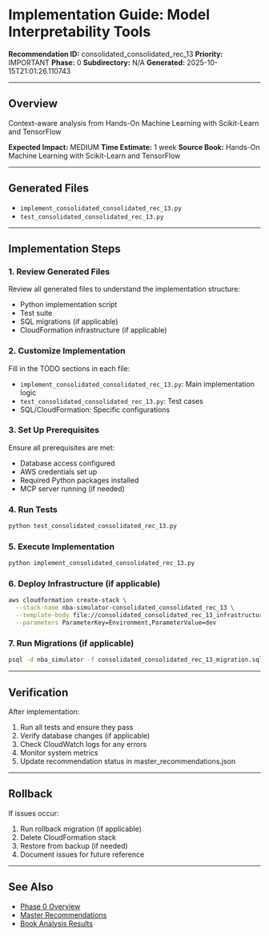 # Implementation Guide: Model Interpretability Tools

**Recommendation ID:** consolidated_consolidated_rec_13
**Priority:** IMPORTANT
**Phase:** 0
**Subdirectory:** N/A
**Generated:** 2025-10-15T21:01:26.110743

---

## Overview

Context-aware analysis from Hands-On Machine Learning with Scikit-Learn and TensorFlow

**Expected Impact:** MEDIUM
**Time Estimate:** 1 week
**Source Book:** Hands-On Machine Learning with Scikit-Learn and TensorFlow

---

## Generated Files

- `implement_consolidated_consolidated_rec_13.py`
- `test_consolidated_consolidated_rec_13.py`

---

## Implementation Steps

### 1. Review Generated Files

Review all generated files to understand the implementation structure:
- Python implementation script
- Test suite
- SQL migrations (if applicable)
- CloudFormation infrastructure (if applicable)

### 2. Customize Implementation

Fill in the TODO sections in each file:
- `implement_consolidated_consolidated_rec_13.py`: Main implementation logic
- `test_consolidated_consolidated_rec_13.py`: Test cases
- SQL/CloudFormation: Specific configurations

### 3. Set Up Prerequisites

Ensure all prerequisites are met:
- Database access configured
- AWS credentials set up
- Required Python packages installed
- MCP server running (if needed)

### 4. Run Tests

```bash
python test_consolidated_consolidated_rec_13.py
```

### 5. Execute Implementation

```bash
python implement_consolidated_consolidated_rec_13.py
```

### 6. Deploy Infrastructure (if applicable)

```bash
aws cloudformation create-stack \
  --stack-name nba-simulator-consolidated_consolidated_rec_13 \
  --template-body file://consolidated_consolidated_rec_13_infrastructure.yaml \
  --parameters ParameterKey=Environment,ParameterValue=dev
```

### 7. Run Migrations (if applicable)

```bash
psql -d nba_simulator -f consolidated_consolidated_rec_13_migration.sql
```

---

## Verification

After implementation:
1. Run all tests and ensure they pass
2. Verify database changes (if applicable)
3. Check CloudWatch logs for any errors
4. Monitor system metrics
5. Update recommendation status in master_recommendations.json

---

## Rollback

If issues occur:
1. Run rollback migration (if applicable)
2. Delete CloudFormation stack
3. Restore from backup (if needed)
4. Document issues for future reference

---

## See Also

- [Phase 0 Overview](/Users/ryanranft/nba-simulator-aws/docs/phases/phase_0/)
- [Master Recommendations](/Users/ryanranft/nba-mcp-synthesis/analysis_results/master_recommendations.json)
- [Book Analysis Results](/Users/ryanranft/nba-mcp-synthesis/analysis_results/)
